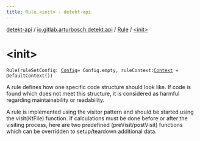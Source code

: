 ```yaml
---
title: Rule.<init> - detekt-api
---
```


[detekt-api](../../index.html) / [io.gitlab.arturbosch.detekt.api](../index.html) / [Rule](index.html) / [&lt;init&gt;](./-init-.html)

# &lt;init&gt;

`Rule(ruleSetConfig: `[`Config`](../-config/index.html)` = Config.empty, ruleContext: `[`Context`](../-context/index.html)` = DefaultContext())`

A rule defines how one specific code structure should look like. If code is found
which does not meet this structure, it is considered as harmful regarding maintainability
or readability.

A rule is implemented using the visitor pattern and should be started using the visit(KtFile)
function. If calculations must be done before or after the visiting process, here are
two predefined (preVisit/postVisit) functions which can be overridden to setup/teardown additional data.

